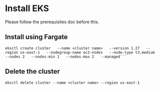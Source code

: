 # Install EKS

Please follow the prerequisites doc before this.

## Install using Fargate

```
eksctl create cluster   --name <cluster name>   --version 1.27   --region us-east-1   --nodegroup-name ec2-nodes   --node-type t3.medium   --nodes 2   --nodes-min 1   --nodes-max 2   --managed```
```

## Delete the cluster

```
eksctl delete cluster --name <cluster name> --region us-east-1
```






